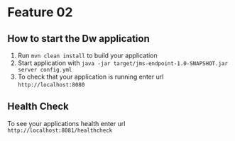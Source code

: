 # Feature 02

## How to start the Dw application

1. Run `mvn clean install` to build your application
1. Start application with `java -jar target/jms-endpoint-1.0-SNAPSHOT.jar server config.yml`
1. To check that your application is running enter url `http://localhost:8080`

## Health Check

To see your applications health enter url `http://localhost:8081/healthcheck`
